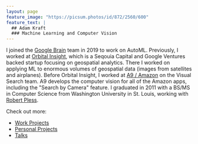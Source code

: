 ```yaml
---
layout: page
feature_image: "https://picsum.photos/id/872/2560/600"
feature_text: |
  ## Adam Kraft
  ### Machine Learning and Computer Vision
---
```


I joined the [Google Brain](https://ai.google/research/teams/brain/) team in 2019 to work on AutoML. Previously, I worked at [Orbital Insight](https://orbitalinsight.com/), which is a Seqouia Capital and Google Ventures backed startup focusing on geospatial analytics. There I worked on applying ML to enormous volumes of geospatial data (images from satellites and airplanes).
Before Orbital Insight, I worked at [A9 / Amazon](https://www.a9.com) on the Visual Search team.
A9 develops the computer vision for all of the Amazon apps, including the "Search by Camera" feature.
I graduated in 2011 with a BS/MS in Computer Science from Washington University in St. Louis, working with [Robert Pless](https://www.cs.seas.gwu.edu/robert-pless).

Check out more:
- [Work Projects](work_projects)
- [Personal Projects](personal_projects)
- [Talks](talks)
